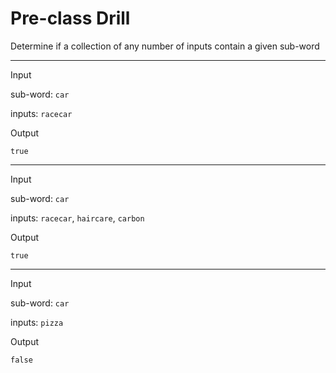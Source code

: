 # Pre-class Drill

Determine if a collection of any number of inputs contain a given sub-word

---

Input

sub-word: `car`

inputs: `racecar`

Output

`true`

---

Input

sub-word: `car`

inputs: `racecar`, `haircare`, `carbon`

Output

`true`

---

Input

sub-word: `car`

inputs: `pizza`

Output

`false`
